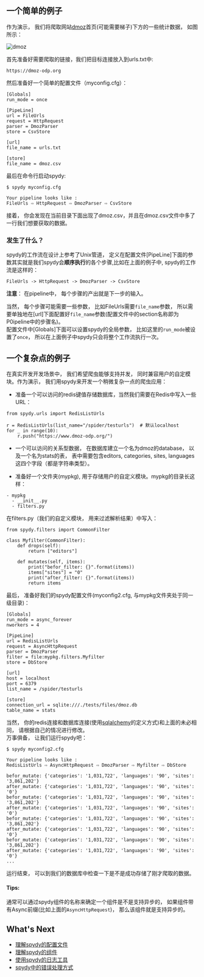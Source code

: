 ## 一个简单的例子
作为演示， 我们将爬取网站[dmoz](https://dmoz-odp.org/)首页(可能需要梯子)下方的一些统计数据， 如图所示：

![dmoz](img/dmoz.png) 


首先准备好需要爬取的链接，我们把目标连接放入到urls.txt中:

```
https://dmoz-odp.org
```

然后准备好一个简单的配置文件（myconfig.cfg）：

```
[Globals]
run_mode = once   

[PipeLine]
url = FileUrls
request = HttpRequest
parser = DmozParser
store = CsvStore

[url]
file_name = urls.txt

[store]
file_name = dmoz.csv
```

最后在命令行启动spydy:

```
$ spydy myconfig.cfg

Your pipeline looks like :
FileUrls ⇨ HttpRequest ⇨ DmozParser ⇨ CsvStore
```

接着， 你会发现在当前目录下面出现了dmoz.csv，并且在dmoz.csv文件中多了一行我们想要获取的数据。

### 发生了什么？

spydy的工作流在设计上参考了Unix管道， 定义在配置文件[PipeLine]下面的参数其实就是我们spydy会**顺序执行**的各个步骤,比如在上面的例子中, spydy的工作流是这样的：

```
FileUrls -> HttpRequest -> DmozParser -> CsvStore
```

**注意**： 在pipeline中， 每个步骤的产出就是下一步的输入。

当然， 每个步骤可能需要一些参数， 比如FileUrls需要`file_name`参数， 所以需要单独地在[url]下面配置好`file_name`参数(配置文件中的section名称即为P0ipeline中的步骤名)。  
配置文件中[Globals]下面可以设置spydy的全局参数， 比如这里的`run_mode`被设置了`once`， 所以在上面例子中spydy只会将整个工作流执行一次。

## 一个复杂点的例子
在真实开发开发场景中， 我们希望爬虫能够支持并发， 同时兼容用户的自定模块。作为演示， 我们用spydy来开发一个稍微复杂一点的爬虫应用：

* 准备一个可以访问的redis键值存储数据库，当然我们需要在Redis中写入一些URL：  

```
from spydy.urls import RedisListUrls

r = RedisListUrls(list_name="/spider/testurls")  # 默认localhost
for _ in range(10):
    r.push("https://www.dmoz-odp.org/")  
```


* 一个可以访问的关系型数据， 在数据库建立一个名为dmoz的database， 以及一个名为stats的表， 表中需要包含editors, categories, sites, languages这四个字段（都是字符串类型）。
  
* 准备好一个文件夹(mypkg), 用于存储用户的自定义模块。mypkg的目录长这样：
```
- mypkg
  - __init__.py
  - filters.py
```
在filters.py（我们的自定义模块， 用来过滤解析结果）中写入：
```
from spydy.filters import CommonFilter

class Myfilter(CommonFilter):
    def drops(self):
        return ["editors"]

    def mutates(self, items):
        print("befor_filter: {}".format(items))
        items["sites"] = "0"
        print("after_filter: {}".format(items))
        return items

```

最后， 准备好我们的spydy配置文件(myconfig2.cfg, 与mypkg文件夹处于同一级目录)：
```
[Globals]
run_mode = async_forever
nworkers = 4

[PipeLine]
url = RedisListUrls
request = AsyncHttpRequest
parser = DmozParser
filter = file:mypkg.filters.Myfilter
store = DbStore

[url]
host = localhost
port = 6379
list_name = /spider/testurls

[store]
connection_url = sqlite:///./tests/files/dmoz.db
table_name = stats
```
当然， 你的redis连接和数据库连接(使用[sqlalchemy](https://docs.sqlalchemy.org/en/13/core/connections.html)的定义方式)和上面的未必相同， 请根据自己的情况进行修改。  
万事俱备， 让我们运行spydy吧：
```
$ spydy myconfig2.cfg

Your pipeline looks like :
RedisListUrls ⇨ AsyncHttpRequest ⇨ DmozParser ⇨ Myfilter ⇨ DbStore

befor_mutate: {'categories': '1,031,722', 'languages': '90', 'sites': '3,861,202'}
after_mutate: {'categories': '1,031,722', 'languages': '90', 'sites': '0'}
befor_mutate: {'categories': '1,031,722', 'languages': '90', 'sites': '3,861,202'}
after_mutate: {'categories': '1,031,722', 'languages': '90', 'sites': '0'}
befor_mutate: {'categories': '1,031,722', 'languages': '90', 'sites': '3,861,202'}
after_mutate: {'categories': '1,031,722', 'languages': '90', 'sites': '0'}
befor_mutate: {'categories': '1,031,722', 'languages': '90', 'sites': '3,861,202'}
after_mutate: {'categories': '1,031,722', 'languages': '90', 'sites': '0'}
...

```
运行结束， 可以到我们的数据库中检查一下是不是成功存储了刚才爬取的数据。


#### Tips:
   通常可以通过spydy组件的名称来确定一个组件是不是支持异步的，
   如果组件带有Async前缀(比如上面的`AsyncHttpRequest`)， 
   那么该组件就是支持异步的。

## What's Next
- [理解spydy的配置文件](spydy_configs.md)
- [理解spydy的组件](components.md)
- [使用spydy的日志工具](logs.md)
- [spydy中的错误处理方式](error_handling.md)


